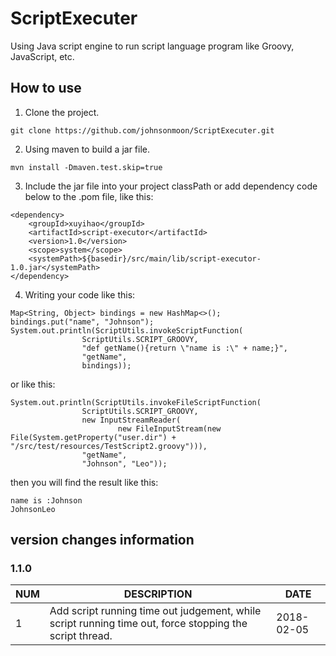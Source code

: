 # ScriptExecuter
Using Java script engine to run script language program like Groovy, JavaScript, etc.

## How to use
1. Clone the project.
```
git clone https://github.com/johnsonmoon/ScriptExecuter.git
```

2. Using maven to build a jar file.
```
mvn install -Dmaven.test.skip=true
```

3. Include the jar file into your project classPath or add dependency code below to the .pom file, like this:
```
<dependency>
	<groupId>xuyihao</groupId>
	<artifactId>script-executor</artifactId>
	<version>1.0</version>
	<scope>system</scope>
	<systemPath>${basedir}/src/main/lib/script-executor-1.0.jar</systemPath>
</dependency>
``` 

4. Writing your code like this:
```
Map<String, Object> bindings = new HashMap<>();
bindings.put("name", "Johnson");
System.out.println(ScriptUtils.invokeScriptFunction(
				ScriptUtils.SCRIPT_GROOVY,
				"def getName(){return \"name is :\" + name;}",
				"getName",
				bindings));
```

or like this:
```
System.out.println(ScriptUtils.invokeFileScriptFunction(
				ScriptUtils.SCRIPT_GROOVY,
				new InputStreamReader(
						new FileInputStream(new File(System.getProperty("user.dir") + "/src/test/resources/TestScript2.groovy"))),
				"getName",
				"Johnson", "Leo"));
```

then you will find the result like this:
```
name is :Johnson
JohnsonLeo
```

## version changes information

### 1.1.0
NUM | DESCRIPTION | DATE
--- | --- | ---
1 | Add script running time out judgement, while script running time out, force stopping the script thread. | 2018-02-05 